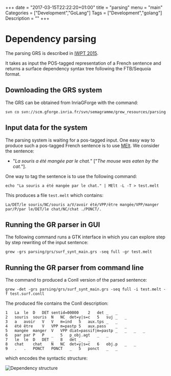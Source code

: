 +++
date = "2017-03-15T22:22:20+01:00"
title = "parsing"
menu = "main"
Categories = ["Development","GoLang"]
Tags = ["Development","golang"]
Description = ""
+++

# Dependency parsing
The parsing GRS is described in [IWPT 2015](https://hal.inria.fr/hal-01188694).

It takes as input the POS-tagged representation of a French sentence and returns a surface dependency syntax tree following the FTB/Sequoia format.

## Downloading the GRS system
The GRS can be obtained from InriaGForge with the command:

`svn co svn://scm.gforge.inria.fr/svn/semagramme/grew_resources/parsing`

## Input data for the system
The parsing system is waiting for a pos-tagged input.
One easy way to produce such a pos-tagged French sentence is to use [MElt](https://gforge.inria.fr/frs/?group_id=481).
We consider the sentence:

- "*La souris a été mangée par le chat.*" ["*The mouse was eaten by the cat.*"].

One way to tag the sentence is to use the following command:

`echo "La souris a été mangée par le chat." | MElt -L -T > test.melt`

This produces a file `test.melt` which contains:

```
La/DET/le souris/NC/souris a/V/avoir été/VPP/être mangée/VPP/manger par/P/par le/DET/le chat/NC/chat ./PONCT/.
```

## Running the GR parser in GUI
The following command runs a GTK interface in which you can explore step by step rewriting of the input sentence:

`grew -grs parsing/grs/surf_synt_main.grs -seq full -gr test.melt`



## Running the GR parser from command line
The command to produced a Conll version of the parsed sentence:

`grew -det -grs parsing/grs/surf_synt_main.grs -seq full -i test.melt -f test.surf.conll`

The produced file contains the Conll description:
```
1	La	le	D	DET	sentid=00000	2	det	_	_
2	souris	souris	N	NC	det=y|s=c	5	suj	_	_
3	a	avoir	V	V	m=ind	5	aux.tps	_	_
4	été	être	V	VPP	m=pastp	5	aux.pass	_	_
5	mangée	manger	V	VPP	diat=passif|m=pastp	_	_	_	_
6	par	par	P	P	_	5	p_obj.agt	_	_
7	le	le	D	DET	_	8	det	_	_
8	chat	chat	N	NC	det=y|s=c	6	obj.p	_	_
9	.	.	PONCT	PONCT	_	5	ponct	_	_
```

which encodes the syntactic structure:

![Dependency structure](/img/test.surf.svg)

